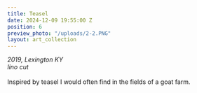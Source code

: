```yaml
---
title: Teasel
date: 2024-12-09 19:55:00 Z
position: 6
preview_photo: "/uploads/2-2.PNG"
layout: art_collection
---
```


*2019, Lexington KY* <br> 
*lino cut* <br>
<br>
Inspired by teasel I would often find in the fields of a goat farm. 